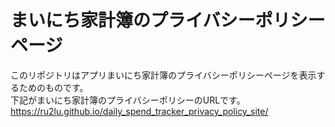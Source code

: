 # まいにち家計簿のプライバシーポリシーページ
このリポジトリはアプリまいにち家計簿のプライバシーポリシーページを表示するためのものです。<br>
下記がまいにち家計簿のプライバシーポリシーのURLです。<br>
https://ru2lu.github.io/daily_spend_tracker_privacy_policy_site/
